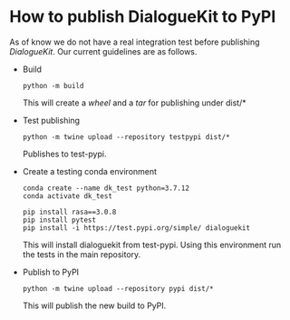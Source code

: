 # How to publish DialogueKit to PyPI

As of know we do not have a real integration test before publishing *DialogueKit*. Our current guidelines are as follows.

  * Build

    ```shell
    python -m build
    ```

    This will create a *wheel* and a *tar* for publishing under dist/*

  * Test publishing

    ```shell
    python -m twine upload --repository testpypi dist/*
    ```

    Publishes to test-pypi.

  * Create a testing conda environment

    ```shell
    conda create --name dk_test python=3.7.12
    conda activate dk_test
    ```

    ```shell
    pip install rasa==3.0.8
    pip install pytest
    pip install -i https://test.pypi.org/simple/ dialoguekit
    ```

    This will install dialoguekit from test-pypi.
    Using this environment run the tests in the main repository.

  * Publish to PyPI

    ```shell
    python -m twine upload --repository pypi dist/*
    ```

    This will publish the new build to PyPI.
